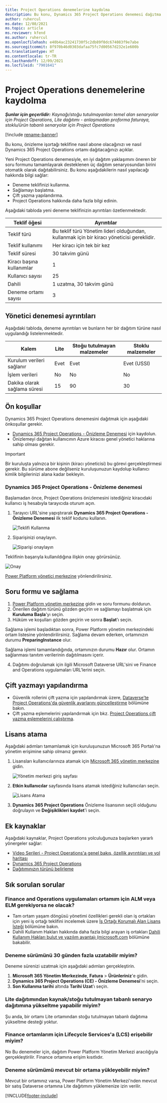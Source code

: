 ```yaml
---
title: Project Operations denemelerine kaydolma
description: Bu konu, Dynamics 365 Project Operations denemesi dağıtma hakkında bilgi sağlar.
author: ruhercul
ms.date: 12/08/2021
ms.topic: article
ms.reviewer: kfend
ms.author: ruhercul
ms.openlocfilehash: e40b4ac23241730f5c2db89f0dc674083f9e7abe
ms.sourcegitcommit: 8f970b46d0303dafaa75fc7d00567d232e1e600b
ms.translationtype: HT
ms.contentlocale: tr-TR
ms.lasthandoff: 12/09/2021
ms.locfileid: "7901641"
---
```

# <a name="sign-up-for-project-operations-trials"></a>Project Operations denemelerine kaydolma 

_**Şunlar için geçerlidir:** Kaynağı/stoğu tutulmayanları temel alan senaryolar için Project Operations, Lite dağıtımı - anlaşmadan proforma faturaya, stoklu/ürün tabanlı senaryolar için Project Operations_ 

[!include [rename-banner](~/includes/cc-data-platform-banner.md)]

Bu konu, önizleme işortağı teklifine nasıl abone olacağınızı ve nasıl Dynamics 365 Project Operations ortamı dağıtacağınızı açıklar.

Yeni Project Operations denemesiyle, en iyi dağıtım yaklaşımını öneren bir soru formunu tamamlayarak desteklenen üç dağıtım senaryosundan birini otomatik olarak dağıtabilirsiniz. Bu konu aşağıdakilerin nasıl yapılacağı hakkında bilgi sağlar:

- Deneme teklifinizi kullanma.
- Sağlamayı başlatma.
- Çift yazma yapılandırma.
- Project Operations hakkında daha fazla bilgi edinin. 

Aşağıdaki tabloda yeni deneme teklifinizin ayrıntıları özetlenmektedir.

| **Teklif öğesi**               | **Ayrıntılar**                                  |
|------------------------------|----------------------------------------------|
| Teklif türü                   | Bu teklif türü Yönetim lideri olduğundan, kullanmak için bir kiracı yöneticisi gereklidir. |
| Teklif kullanımı                    | Her kiracı için tek bir kez                          |
| Teklif süresi               | 30 takvim günü                             |
| Kiracı başına kullanımlar       | 1                                            |
| Kullanıcı sayısı              | 25                                           |
| Dahili                    | 1 uzatma, 30 takvim günü               |
| Deneme ortamı sayısı | 3                                            |


## <a name="admin-trial-details"></a>Yönetici denemesi ayrıntıları
Aşağıdaki tabloda, deneme ayrıntıları ve bunların her bir dağıtım türüne nasıl uygulandığı listelenmektedir.

| **Kalem**                      | **Lite**                                     | **Stoğu tutulmayan malzemeler** | **Stoklu malzemeler** |
|-------------------------------|----------------------------------------------|---------------------------|-----------------------|
| Kurulum verileri sağlanır           | Evet                                          | Evet                       | Evet (USSI)            |
| İşlem verileri            | No                                           | No                        | No                    |
| Dakika olarak sağlama süresi  | 15                                           | 90                        | 30                    |
 
## <a name="prerequisites"></a>Ön koşullar
Dynamics 365 Project Operations denemesini dağıtmak için aşağıdaki önkoşullar gerekir.

- [Dynamics 365 Project Operations - Önizleme Denemesi](https://www.aka.ms/try-po) için kaydolun.
- Önizlemeyi dağıtan kullanıcının Azure kiracısı genel yönetici haklarına sahip olması gerekir.

> [!IMPORTANT]
> Bir kuruluşta yalnızca bir kişinin (kiracı yöneticisi) bu görevi gerçekleştirmesi gerekir. Bu sürüme abone değilseniz kuruluşunuzun kaydolup kullanıcı kimlik bilgilerinizi alana kadar bekleyin.

### <a name="dynamics-365-project-operations---preview-trial"></a>Dynamics 365 Project Operations - Önizleme denemesi 

Başlamadan önce, Project Operations önizlemesini istediğiniz kiracıdaki kullanıcı iş hesabıyla tarayıcıda oturum açın.

1. Tarayıcı URL'sine yapıştırarak **Dynamics 365 Project Operations - Önizleme Denemesi** ilk teklif kodunu kullanın.

    ![Teklifi Kullanma](./media/16RedeemFirstOfferNew.png)

2. Siparişinizi onaylayın.

    ![Siparişi onaylayın](./media/17ConfirmOrderNew.png)

  Teklifinin başarıyla kullanıldığına ilişkin onay görürsünüz.

   ![Onay](./media/18OrderConfirmationNew.png)

  [Power Platform yönetici merkezine](https://admin.powerplatform.microsoft.com/projectoperationstrial) yönlendirilirsiniz.

## <a name="questionnaire-and-provisioning"></a>Soru formu ve sağlama

1.  [Power Platform yönetim merkezine](https://admin.powerplatform.com/projectoperationstrial) gidin ve soru formunu doldurun.  
2.  Önerilen dağıtım türünü gözden geçirin ve sağlamayı başlatmak için **Kuruluma Başla**'yı seçin.
3.  Hüküm ve koşulları gözden geçirin ve sonra **Başlat**'ı seçin.

   Sağlama işlemi başladıktan sonra, Power Platform yönetim merkezindeki ortam listesine yönlendirilirsiniz. Sağlama devam ederken, ortamınızın durumu **PreparingInstance** olur.
 
  Sağlama işlemi tamamlandığında, ortamınızın durumu **Hazır** olur. Ortamın sağlanması tanıtım verilerinin dağıtılmasını içerir.
 
4.  Dağıtımı doğrulamak için ilgili Microsoft Dataverse URL'sini ve Finance and Operations uygulamaları URL'lerini seçin.

## <a name="configuring-dual-write"></a>Çift yazmayı yapılandırma
- Güvenlik rollerini çift yazma için yapılandırmak üzere, [Dataverse'te Project Operations'da güvenlik ayarlarını güncelleştirme](resource-provision-new-environment.md) bölümüne bakın.
- Çift yazma eşlemelerini yapılandırmak için bkz. [Project Operations çift yazma eşlemelerini çalıştırma](resource-provision-new-environment.md#run-project-operations-dual-write-maps).

## <a name="assign-licenses"></a>Lisans atama

Aşağıdaki adımları tamamlamak için kuruluşunuzun Microsoft 365 Portalı'na yönetim erişimine sahip olmanız gerekir.

1. Lisansları kullanıcılarınıza atamak için [Microsoft 365 yönetim merkezine](https://portal.office.com/) gidin.

   ![Yönetim merkezi giriş sayfası](./media/14AdminPortal.png)

2. **Etkin kullanıcılar** sayfasında lisans atamak istediğiniz kullanıcıları seçin.

   ![Lisans Atama](./media/15AssignLicenses.png)

3. **Dynamics 365 Project Operations** Önizleme lisansının seçili olduğunu doğrulayın ve **Değişiklikleri kaydet**'i seçin.

## <a name="additional-resources"></a>Ek kaynaklar

Aşağıdaki kaynaklar, Project Operations yolculuğunuza başlarken yararlı yönergeler sağlar:

- [Video Serileri - Project Operations'a genel bakış, özellik ayrıntıları ve yol haritası](https://youtube.com/playlist?list=PLcakwueIHoT_LJ3Fr1tHnkPk5lioqE6uH)
- [Dynamics 365 Project Operations](/learn/modules/examine-dynamics-365-project-operations/)
- [Dağıtımınızın türünü belirleme](determine-deployment-type.md)

## <a name="frequently-asked-questions"></a>Sık sorulan sorular

### <a name="what-if-i-require-alm-or-elm-for-my-finance-and-operations-apps-environment"></a>Finance and Operations uygulamaları ortamım için ALM veya ELM gerekiyorsa ne olacak?

- Tam ortam yaşam döngüsü yönetimi özellikleri gerekli olan iş ortakları için yeni iş ortağı teklifini incelemek üzere [İş Ortağı Korumalı Alan Lisans İsteği](https://experience.dynamics.com/requestlicense) bölümüne bakın. 
- Dahili Kullanım Hakları hakkında daha fazla bilgi arayan iş ortakları [Dahili Kullanım Hakları bulut ve yazılım avantajı (microsoft.com](https://partner.microsoft.com/membership/internal-use-software) bölümüne bakabilir.

### <a name="can-i-extend-my-trial-beyond-30-days"></a>Deneme sürümünü 30 günden fazla uzatabilir miyim?
Deneme sürenizi uzatmak için aşağıdaki adımları gerçekleştirin.

1. **Microsoft 365 Yönetim Merkezinde**, **Fatura** > **Ürünleriniz**'e gidin.
2. **Dynamics 365 Project Operations (CE) - Önizleme Denemesi**'ni seçin.
3. **Son Kullanma tarihi** altında **Tarihi Uzat**'ı seçin.

### <a name="can-i-upgrade-from-the-lite-deployment-to-the-resourcenon-stocked-based-scenario-deployment"></a>Lite dağıtımından kaynak/stoğu tutulmayan tabanlı senaryo dağıtımına yükseltme yapabilir miyim?
Şu anda, bir ortamı Lite ortamından stoğu tutulmayan tabanlı dağıtıma yükseltme desteği yoktur.

### <a name="can-i-access-lifecycle-services-lcs-for-my-finance-environments"></a>Finance ortamlarım için Lifecycle Services'a (LCS) erişebilir miyim?  
No Bu denemeler için, dağıtım Power Platform Yönetim Merkezi aracılığıyla gerçekleştirilir. Finance ortamına erişim kısıtlıdır.

### <a name="can-i-install-my-trial-on-an-existing-environment"></a>Deneme sürümümü mevcut bir ortama yükleyebilir miyim?
Mevcut bir ortamınız varsa, Power Platform Yönetim Merkezi'nden mevcut bir satış Dataverse ortamına Lite dağıtımını yüklemenize izin verilir.

[!INCLUDE[footer-include](../includes/footer-banner.md)]
